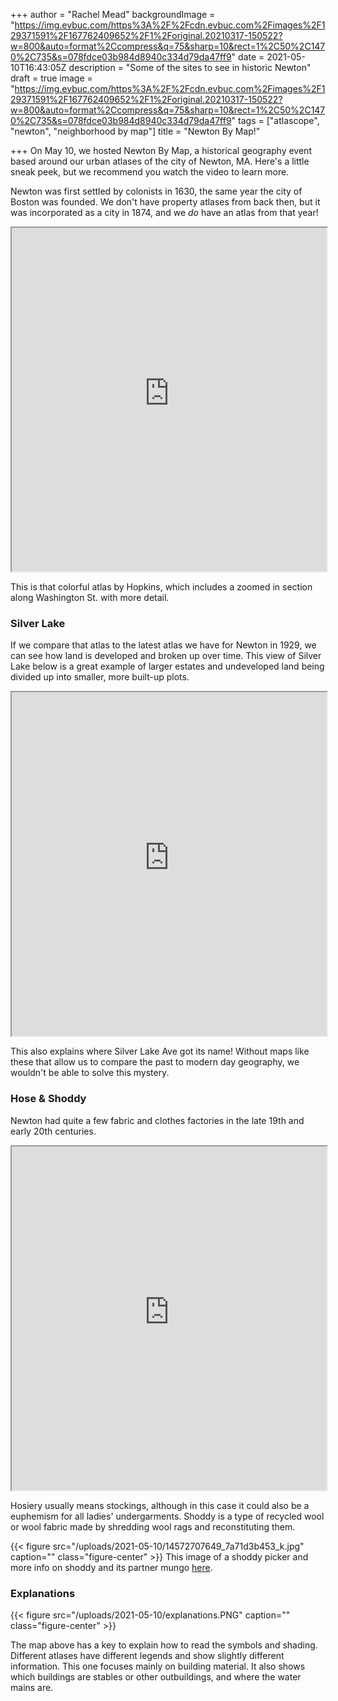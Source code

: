 +++
author = "Rachel Mead"
backgroundImage = "https://img.evbuc.com/https%3A%2F%2Fcdn.evbuc.com%2Fimages%2F129371591%2F167762409652%2F1%2Foriginal.20210317-150522?w=800&auto=format%2Ccompress&q=75&sharp=10&rect=1%2C50%2C1470%2C735&s=078fdce03b984d8940c334d79da47ff9"
date = 2021-05-10T16:43:05Z
description = "Some of the sites to see in historic Newton"
draft = true
image = "https://img.evbuc.com/https%3A%2F%2Fcdn.evbuc.com%2Fimages%2F129371591%2F167762409652%2F1%2Foriginal.20210317-150522?w=800&auto=format%2Ccompress&q=75&sharp=10&rect=1%2C50%2C1470%2C735&s=078fdce03b984d8940c334d79da47ff9"
tags = ["atlascope", "newton", "neighborhood by map"]
title = "Newton By Map!"

+++
On May 10, we hosted Newton By Map, a historical geography event based around our urban atlases of the city of Newton, MA. Here's a little sneak peek, but we recommend you watch the video to learn more.

Newton was first settled by colonists in 1630, the same year the city of Boston was founded. We don't have property atlases from back then, but it was incorporated as a city in 1874, and we _do_ have an atlas from that year!

<iframe width="100%" height="550" src="https://atlascope.leventhalmap.org/#view:embed$base:39999059015832b$overlay:39999059015832a$zoom:15.87$center:-7925082.235453294,5214330.75325575$mode:glass$pos:228"></iframe>

This is that colorful atlas by Hopkins, which includes a zoomed in section along Washington St. with more detail.

### Silver Lake

If we compare that atlas to the latest atlas we have for Newton in 1929, we can see how land is developed and broken up over time. This view of Silver Lake below is a great example of larger estates and undeveloped land being divided up into smaller, more built-up plots.

<iframe width="100%" height="550" src="https://atlascope.leventhalmap.org/#view:embed$base:39999059015808$overlay:39999059015832b$zoom:17.45$center:-7926546.537367387,5215117.366282928$mode:swipe-x$pos:0.5019633507853403"></iframe>

This also explains where Silver Lake Ave got its name! Without maps like these that allow us to compare the past to modern day geography, we wouldn't be able to solve this mystery.

### Hose & Shoddy

Newton had quite a few fabric and clothes factories in the late 19th and early 20th centuries.

<iframe width="100%" height="550" src="https://atlascope.leventhalmap.org/#view:embed$base:000$overlay:39999059015840a$zoom:18.06$center:-7931991.863815056,5209811.0308461245$mode:glass$pos:601"></iframe>

Hosiery usually means stockings, although in this case it could also be a euphemism for all ladies' undergarments. Shoddy is a type of recycled wool or wool fabric made by shredding wool rags and reconstituting them.

{{< figure src="/uploads/2021-05-10/14572707649_7a71d3b453_k.jpg" caption="" class="figure-center" >}}
This image of a shoddy picker and more info on shoddy and its partner mungo [here](https://historyhouse.co.uk/articles/shoddy.html).

### Explanations

{{< figure src="/uploads/2021-05-10/explanations.PNG" caption="" class="figure-center" >}}

The map above has a key to explain how to read the symbols and shading. Different atlases have different legends and show slightly different information. This one focuses mainly on building material. It also shows which buildings are stables or other outbuildings, and where the water mains are.